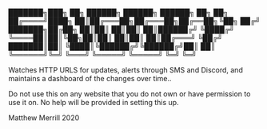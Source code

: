 ███████╗███╗   ██╗ ██████╗  ██████╗ ██████╗ ██╗   ██╗
██╔════╝████╗  ██║██╔═══██╗██╔═══██╗██╔══██╗╚██╗ ██╔╝
███████╗██╔██╗ ██║██║   ██║██║   ██║██████╔╝ ╚████╔╝
╚════██║██║╚██╗██║██║   ██║██║   ██║██╔═══╝   ╚██╔╝
███████║██║ ╚████║╚██████╔╝╚██████╔╝██║        ██║
╚══════╝╚═╝  ╚═══╝ ╚═════╝  ╚═════╝ ╚═╝        ╚═╝

Watches HTTP URLS for updates, alerts through SMS and Discord, and maintains a
dashboard of the changes over time..

Do not use this on any website that you do not own or have permission to use it
on. No help will be provided in setting this up.

Matthew Merrill 2020

